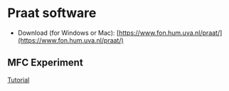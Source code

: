 # Praat software

+ Download (for Windows or Mac): [https://www.fon.hum.uva.nl/praat/](https://www.fon.hum.uva.nl/praat/)

## MFC Experiment
[Tutorial](https://www.fon.hum.uva.nl/praat/manual/ExperimentMFC.html)

